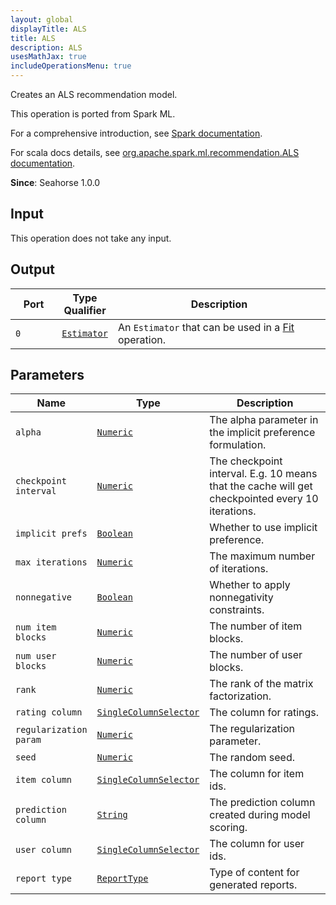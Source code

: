 ```yaml
---
layout: global
displayTitle: ALS
title: ALS
description: ALS
usesMathJax: true
includeOperationsMenu: true
---
```

Creates an ALS recommendation model.

This operation is ported from Spark ML.


For a comprehensive introduction, see
<a target="_blank" href="https://spark.apache.org/docs/2.0.0/mllib-collaborative-filtering.html#collaborative-filtering">Spark documentation</a>.


For scala docs details, see
<a target="_blank" href="https://spark.apache.org/docs/2.0.0/api/scala/index.html#org.apache.spark.ml.recommendation.ALS">org.apache.spark.ml.recommendation.ALS documentation</a>.

**Since**: Seahorse 1.0.0

## Input

This operation does not take any input.

## Output


<table>
<thead>
<tr>
<th style="width:15%">Port</th>
<th style="width:15%">Type Qualifier</th>
<th style="width:70%">Description</th>
</tr>
</thead>
<tbody>
    <tr><td><code>0</code></td><td><code><a href="../classes/estimator.html">Estimator</a></code></td><td>An <code>Estimator</code> that can be used in a <a href="fit.html">Fit</a> operation.</td></tr>
</tbody>
</table>


## Parameters


<table class="table">
<thead>
<tr>
<th style="width:15%">Name</th>
<th style="width:15%">Type</th>
<th style="width:70%">Description</th>
</tr>
</thead>
<tbody>

<tr>
<td><code>alpha</code></td>
<td><code><a href="../parameter_types.html#numeric">Numeric</a></code></td>
<td>The alpha parameter in the implicit preference formulation.</td>
</tr>

<tr>
<td><code>checkpoint interval</code></td>
<td><code><a href="../parameter_types.html#numeric">Numeric</a></code></td>
<td>The checkpoint interval. E.g. 10 means that the cache will get checkpointed
every 10 iterations.</td>
</tr>

<tr>
<td><code>implicit prefs</code></td>
<td><code><a href="../parameter_types.html#boolean">Boolean</a></code></td>
<td>Whether to use implicit preference.</td>
</tr>

<tr>
<td><code>max iterations</code></td>
<td><code><a href="../parameter_types.html#numeric">Numeric</a></code></td>
<td>The maximum number of iterations.</td>
</tr>

<tr>
<td><code>nonnegative</code></td>
<td><code><a href="../parameter_types.html#boolean">Boolean</a></code></td>
<td>Whether to apply nonnegativity constraints.</td>
</tr>

<tr>
<td><code>num item blocks</code></td>
<td><code><a href="../parameter_types.html#numeric">Numeric</a></code></td>
<td>The number of item blocks.</td>
</tr>

<tr>
<td><code>num user blocks</code></td>
<td><code><a href="../parameter_types.html#numeric">Numeric</a></code></td>
<td>The number of user blocks.</td>
</tr>

<tr>
<td><code>rank</code></td>
<td><code><a href="../parameter_types.html#numeric">Numeric</a></code></td>
<td>The rank of the matrix factorization.</td>
</tr>

<tr>
<td><code>rating column</code></td>
<td><code><a href="../parameter_types.html#single-column-selector">SingleColumnSelector</a></code></td>
<td>The column for ratings.</td>
</tr>

<tr>
<td><code>regularization param</code></td>
<td><code><a href="../parameter_types.html#numeric">Numeric</a></code></td>
<td>The regularization parameter.</td>
</tr>

<tr>
<td><code>seed</code></td>
<td><code><a href="../parameter_types.html#numeric">Numeric</a></code></td>
<td>The random seed.</td>
</tr>

<tr>
<td><code>item column</code></td>
<td><code><a href="../parameter_types.html#single-column-selector">SingleColumnSelector</a></code></td>
<td>The column for item ids.</td>
</tr>

<tr>
<td><code>prediction column</code></td>
<td><code><a href="../parameter_types.html#string">String</a></code></td>
<td>The prediction column created during model scoring.</td>
</tr>

<tr>
<td><code>user column</code></td>
<td><code><a href="../parameter_types.html#single-column-selector">SingleColumnSelector</a></code></td>
<td>The column for user ids.</td>
</tr>

<tr>
<td><code>report type</code></td>
<td><code><a href="../parameter_types.html#report-type">ReportType</a></code></td>
<td>Type of content for generated reports.</td>
</tr>

</tbody>
</table>

